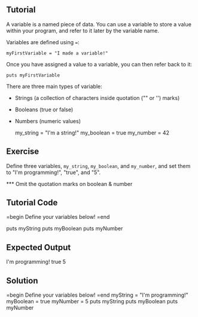 Tutorial
--------

A variable is a named piece of data. You can use a variable to store a value within your program, and refer to it later by the variable name. 

Variables are defined using `=`:

    myFirstVariable = "I made a variable!"

Once you have assigned a value to a variable, you can then refer back to it:

    puts myFirstVariable

There are three main types of variable:

- Strings (a collection of characters inside quotation ("" or '') marks)
- Booleans (true or false)
- Numbers (numeric values)

    my_string = "I'm a string!"
    my_boolean = true
    my_number = 42

Exercise
--------

Define three variables, `my_string`, `my_boolean`, and `my_number`, and set them to "I'm programming!", "true", and "5".

*** Omit the quotation marks on boolean & number


Tutorial Code
-------------

=begin
Define your variables below!
=end

puts myString
puts myBoolean
puts myNumber

Expected Output
---------------

I'm programming!
true
5

Solution
--------

=begin
Define your variables below!
=end
myString = "I'm programming!"
myBoolean = true
myNumber = 5
puts myString
puts myBoolean
puts myNumber
